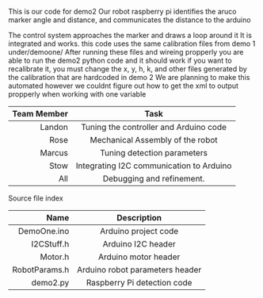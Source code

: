 This is our code for demo2
Our robot raspberry pi identifies the aruco marker angle and distance, and communicates the distance to the arduino

The control system approaches the marker and draws a loop around it
It is integrated and works. 
this code uses the same calibration files from demo 1 under/demoone/
After running these files and wireing propperly you are able to run the demo2 python code and it should work
if you want to recalibrate it, you must change the x, y, h, k, and other files generated by the calibration that are
hardcoded in demo 2
We are planning to make this automated however we couldnt figure out
how to get the xml to output propperly when working with one variable


| Team Member | Task                                            |
|-------------:|:-------------------------------------------------:|
| Landon      | Tuning the controller and Arduino code          |
| Rose        | Mechanical Assembly of the robot                 |
| Marcus      | Tuning detection parameters                      |
| Stow        | Integrating I2C communication to Arduino        |
| All         | Debugging and refinement.                       |


 Source file index

 | Name             | Description                           |
|------------------:|:---------------------------------------:|
| DemoOne.ino      | Arduino project code                  |
| I2CStuff.h       | Arduino I2C header                    |
| Motor.h          | Arduino motor header                  |
| RobotParams.h    | Arduino robot parameters header       |
| demo2.py         | Raspberry Pi detection code           |

